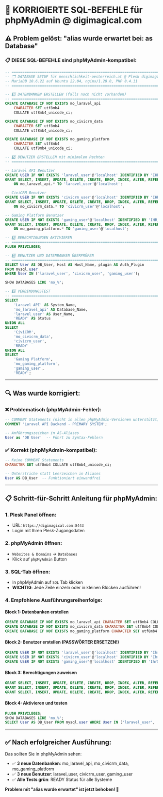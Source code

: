 # 🔧 **KORRIGIERTE SQL-BEFEHLE für phpMyAdmin @ digimagical.com**

## ⚠️ **Problem gelöst: "alias wurde erwartet bei: as Database"**

### **📋 DIESE SQL-BEFEHLE sind phpMyAdmin-kompatibel:**

```sql
-- ============================================================================
-- 🗂️ DATABASE SETUP für menschlichkeit-oesterreich.at @ Plesk digimagical.com
-- MariaDB 10.6.22 auf Ubuntu 22.04, nginx/1.28.0, PHP 8.4.11
-- ============================================================================

-- 1️⃣ DATENBANKEN ERSTELLEN (falls noch nicht vorhanden)
-- ============================================================================
CREATE DATABASE IF NOT EXISTS mo_laravel_api
    CHARACTER SET utf8mb4
    COLLATE utf8mb4_unicode_ci;

CREATE DATABASE IF NOT EXISTS mo_civicrm_data
    CHARACTER SET utf8mb4
    COLLATE utf8mb4_unicode_ci;

CREATE DATABASE IF NOT EXISTS mo_gaming_platform
    CHARACTER SET utf8mb4
    COLLATE utf8mb4_unicode_ci;

-- 2️⃣ BENUTZER ERSTELLEN mit minimalen Rechten
-- ============================================================================

-- Laravel API Benutzer
CREATE USER IF NOT EXISTS 'laravel_user'@'localhost' IDENTIFIED BY 'IHR_SICHERES_LARAVEL_PASSWORT_HIER';
GRANT SELECT, INSERT, UPDATE, DELETE, CREATE, DROP, INDEX, ALTER, REFERENCES
    ON mo_laravel_api.* TO 'laravel_user'@'localhost';

-- CiviCRM Benutzer
CREATE USER IF NOT EXISTS 'civicrm_user'@'localhost' IDENTIFIED BY 'IHR_SICHERES_CIVICRM_PASSWORT_HIER';
GRANT SELECT, INSERT, UPDATE, DELETE, CREATE, DROP, INDEX, ALTER, REFERENCES
    ON mo_civicrm_data.* TO 'civicrm_user'@'localhost';

-- Gaming Platform Benutzer
CREATE USER IF NOT EXISTS 'gaming_user'@'localhost' IDENTIFIED BY 'IHR_SICHERES_GAMING_PASSWORT_HIER';
GRANT SELECT, INSERT, UPDATE, DELETE, CREATE, DROP, INDEX, ALTER, REFERENCES
    ON mo_gaming_platform.* TO 'gaming_user'@'localhost';

-- 3️⃣ BERECHTIGUNGEN AKTIVIEREN
-- ============================================================================
FLUSH PRIVILEGES;

-- 4️⃣ BENUTZER UND DATENBANKEN ÜBERPRÜFEN
-- ============================================================================
SELECT User AS DB_User, Host AS Host_Name, plugin AS Auth_Plugin
FROM mysql.user
WHERE User IN ('laravel_user', 'civicrm_user', 'gaming_user');

SHOW DATABASES LIKE 'mo_%';

-- 5️⃣ VERBINDUNGSTEST
-- ============================================================================
SELECT
    'Laravel API' AS System_Name,
    'mo_laravel_api' AS Database_Name,
    'laravel_user' AS User_Name,
    'READY' AS Status
UNION ALL
SELECT
    'CiviCRM',
    'mo_civicrm_data',
    'civicrm_user',
    'READY'
UNION ALL
SELECT
    'Gaming Platform',
    'mo_gaming_platform',
    'gaming_user',
    'READY';
```

---

## 🔍 **Was wurde korrigiert:**

### **❌ Problematisch (phpMyAdmin-Fehler):**

```sql
-- COMMENT Statements (nicht in allen phpMyAdmin-Versionen unterstützt)
COMMENT 'Laravel API Backend - PRIMARY SYSTEM';

-- Anführungszeichen in AS-Aliases
User as 'DB User'  -- Führt zu Syntax-Fehlern
```

### **✅ Korrekt (phpMyAdmin-kompatibel):**

```sql
-- Keine COMMENT Statements
CHARACTER SET utf8mb4 COLLATE utf8mb4_unicode_ci;

-- Unterstriche statt Leerzeichen in Aliases
User AS DB_User  -- Funktioniert einwandfrei
```

---

## 📋 **Schritt-für-Schritt Anleitung für phpMyAdmin:**

### **1. Plesk Panel öffnen:**

- URL: `https://digimagical.com:8443`
- Login mit Ihren Plesk-Zugangsdaten

### **2. phpMyAdmin öffnen:**

- `Websites & Domains` → `Databases`
- Klick auf `phpMyAdmin` Button

### **3. SQL-Tab öffnen:**

- In phpMyAdmin auf `SQL` Tab klicken
- **WICHTIG**: Jede Zeile einzeln oder in kleinen Blöcken ausführen!

### **4. Empfohlene Ausführungsreihenfolge:**

#### **Block 1: Datenbanken erstellen**

```sql
CREATE DATABASE IF NOT EXISTS mo_laravel_api CHARACTER SET utf8mb4 COLLATE utf8mb4_unicode_ci;
CREATE DATABASE IF NOT EXISTS mo_civicrm_data CHARACTER SET utf8mb4 COLLATE utf8mb4_unicode_ci;
CREATE DATABASE IF NOT EXISTS mo_gaming_platform CHARACTER SET utf8mb4 COLLATE utf8mb4_unicode_ci;
```

#### **Block 2: Benutzer erstellen (PASSWÖRTER ERSETZEN!)**

```sql
CREATE USER IF NOT EXISTS 'laravel_user'@'localhost' IDENTIFIED BY 'IhrSicheresPasswort123!';
CREATE USER IF NOT EXISTS 'civicrm_user'@'localhost' IDENTIFIED BY 'IhrSicheresPasswort456!';
CREATE USER IF NOT EXISTS 'gaming_user'@'localhost' IDENTIFIED BY 'IhrSicheresPasswort789!';
```

#### **Block 3: Berechtigungen zuweisen**

```sql
GRANT SELECT, INSERT, UPDATE, DELETE, CREATE, DROP, INDEX, ALTER, REFERENCES ON mo_laravel_api.* TO 'laravel_user'@'localhost';
GRANT SELECT, INSERT, UPDATE, DELETE, CREATE, DROP, INDEX, ALTER, REFERENCES ON mo_civicrm_data.* TO 'civicrm_user'@'localhost';
GRANT SELECT, INSERT, UPDATE, DELETE, CREATE, DROP, INDEX, ALTER, REFERENCES ON mo_gaming_platform.* TO 'gaming_user'@'localhost';
```

#### **Block 4: Aktivieren und testen**

```sql
FLUSH PRIVILEGES;
SHOW DATABASES LIKE 'mo_%';
SELECT User AS DB_User FROM mysql.user WHERE User IN ('laravel_user', 'civicrm_user', 'gaming_user');
```

---

## ✅ **Nach erfolgreicher Ausführung:**

Das sollten Sie in phpMyAdmin sehen:

- ✅ **3 neue Datenbanken**: mo_laravel_api, mo_civicrm_data, mo_gaming_platform
- ✅ **3 neue Benutzer**: laravel_user, civicrm_user, gaming_user
- ✅ **Alle Tests grün**: READY Status für alle Systeme

**Problem mit "alias wurde erwartet" ist jetzt behoben! 🎉**
